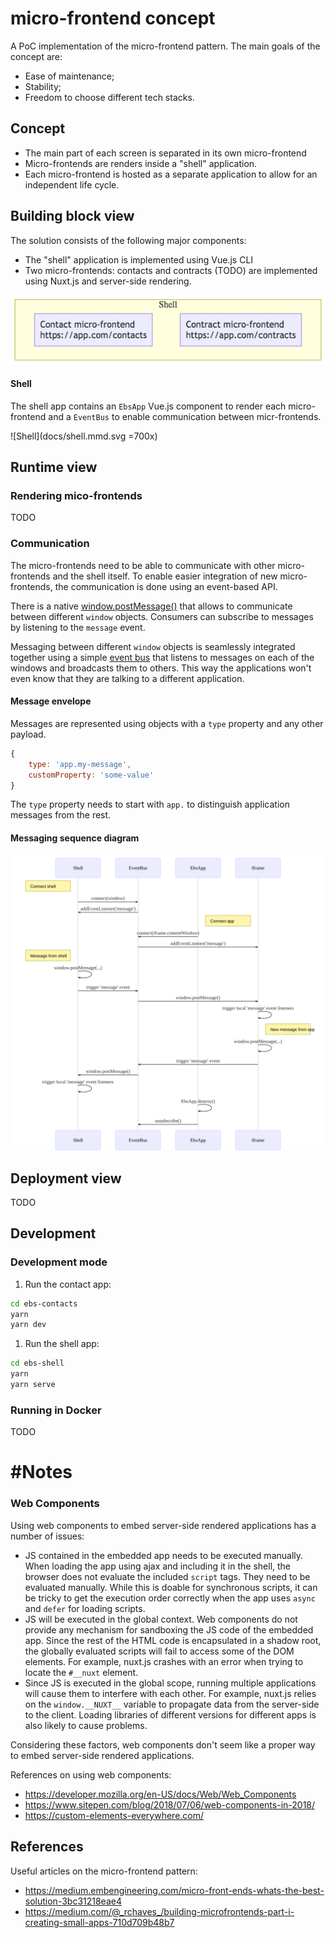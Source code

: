 # micro-frontend concept

A PoC implementation of the micro-frontend pattern. The main goals of the concept are:
- Ease of maintenance;
- Stability;
- Freedom to choose different tech stacks.

## Concept

- The main part of each screen is separated in its own micro-frontend
- Micro-frontends are renders inside a "shell" application.
- Each micro-frontend is hosted as a separate application to allow for an independent life cycle.

## Building block view

The solution consists of the following major components:
- The "shell" application is implemented using Vue.js CLI
- Two micro-frontends: contacts and contracts (TODO) are implemented using Nuxt.js and server-side rendering.


![Concept](docs/concepts.png)

#### Shell

The shell app contains an `EbsApp` Vue.js component to render each micro-frontend and a `EventBus` to enable 
communication between micr-frontends.

![Shell](docs/shell.mmd.svg =700x)

## Runtime view

### Rendering mico-frontends

TODO

### Communication

The micro-frontends need to be able to communicate with other micro-frontends and the shell itself. To enable easier
integration of new micro-frontends, the communication is done using an event-based API.

There is a native [window.postMessage()](https://developer.mozilla.org/en-US/docs/Web/API/Window/postMessage) that allows to 
communicate between different `window` objects. Consumers can subscribe to messages by listening to the `message` event. 

Messaging between different `window` objects is seamlessly integrated
together using a simple [event bus](ebs-shell/src/micro-frontends/EventBus.js) that listens to messages on each of the windows
and broadcasts them to others. This way the applications won't even know that they are talking to a different application.

#### Message envelope

Messages are represented using objects with a `type` property and any other payload.

```js
{
    type: 'app.my-message',
    customProperty: 'some-value'
}
```

The `type` property needs to start with `app.` to distinguish application messages from the rest.

#### Messaging sequence diagram

![Messaging](docs/messaging.mmd.svg)

## Deployment view

TODO

## Development

### Development mode

1. Run the contact app:

```bash
cd ebs-contacts
yarn
yarn dev
```

1. Run the shell app:

```bash
cd ebs-shell
yarn
yarn serve
```

### Running in Docker 

TODO

# #Notes

### Web Components

Using web components to embed server-side rendered applications has a number of issues:
- JS contained in the embedded app needs to be executed manually. When loading the app using ajax and including it
in the shell, the browser does not evaluate the included `script` tags. They need to be evaluated manually. While this is 
doable for synchronous scripts, it can be tricky to get the execution order correctly when the app uses `async` and `defer`
for loading scripts.
- JS will be executed in the global context. Web components do not provide any mechanism for sandboxing the JS code of the 
embedded app. Since the rest of the HTML code is encapsulated in a shadow root, the globally evaluated scripts will fail to 
access some of the DOM elements. For example, nuxt.js crashes with an error when trying to locate the `#__nuxt` element. 
- Since JS is executed in the global scope, running multiple applications will cause them to interfere with each other. For example, 
nuxt.js relies on the `window.__NUXT__` variable to propagate data from the server-side to the client. Loading libraries of 
different versions for different apps is also likely to cause problems.

Considering these factors, web components don't seem like a proper way to embed server-side rendered applications.

References on using web components:
- https://developer.mozilla.org/en-US/docs/Web/Web_Components
- https://www.sitepen.com/blog/2018/07/06/web-components-in-2018/
- https://custom-elements-everywhere.com/

## References

Useful articles on the micro-frontend pattern:
- https://medium.embengineering.com/micro-front-ends-whats-the-best-solution-3bc31218eae4
- https://medium.com/@_rchaves_/building-microfrontends-part-i-creating-small-apps-710d709b48b7